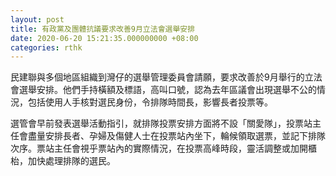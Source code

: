 ```yaml
---
layout: post
title: 有政黨及團體抗議要求改善9月立法會選舉安排
date: 2020-06-20 15:21:35.000000000 +08:00
categories: rthk
---
```


民建聯與多個地區組織到灣仔的選舉管理委員會請願，要求改善於9月舉行的立法會選舉安排。他們手持橫額及標語，高叫口號，認為去年區議會出現選舉不公的情況，包括使用人手核對選民身份，令排隊時間長，影響長者投票等。

選管會早前發表選舉活動指引，就排隊投票安排方面將不設「關愛隊」，投票站主任會盡量安排長者、孕婦及傷健人士在投票站內坐下，輪候領取選票，並記下排隊次序。票站主任會視乎票站內的實際情況，在投票高峰時段，靈活調整或加開櫃枱，加快處理排隊的選民。
